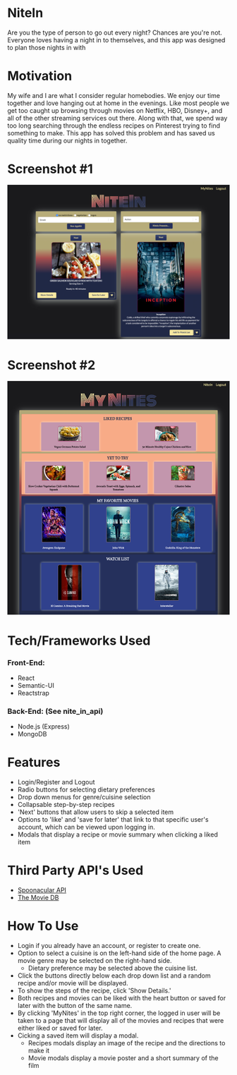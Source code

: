 # NiteIn
Are you the type of person to go out every night? Chances are you're not. Everyone loves having a night in to themselves, and this app was designed to plan those nights in with

# Motivation
My wife and I are what I consider regular homebodies. We enjoy our time together and love hanging out at home in the evenings. Like most people we get too caught up browsing through movies on Netflix, HBO, Disney+, and all of the other streaming services out there. Along with that, we spend way too long searching through the endless recipes on Pinterest trying to find something to make. This app has solved this problem and has saved us quality time during our nights in together.

# Screenshot #1
![screenshot 1](./public/nitein.png)

# Screenshot #2
![screenshot 2](./public/nitein-mynites.png)

# Tech/Frameworks Used
### Front-End:
* React
* Semantic-UI
* Reactstrap

### Back-End: (See nite_in_api)
* Node.js (Express)
* MongoDB

# Features
* Login/Register and Logout
* Radio buttons for selecting dietary preferences
* Drop down menus for genre/cuisine selection
* Collapsable step-by-step recipes 
* 'Next' buttons that allow users to skip a selected item
* Options to 'like' and 'save for later' that link to that specific user's account, which can be viewed upon logging in.
* Modals that display a recipe or movie summary when clicking a liked item

# Third Party API's Used
* [Spoonacular API](https://spoonacular.com/food-api)
* [The Movie DB](https://www.themoviedb.org/documentation/api)

# How To Use
* Login if you already have an account, or register to create one.
* Option to select a cuisine is on the left-hand side of the home page. A movie genre may be selected on the right-hand side.
    * Dietary preference may be selected above the cuisine list.
* Click the buttons directly below each drop down list and a random recipe and/or movie will be displayed.
* To show the steps of the recipe, click 'Show Details.'
* Both recipes and movies can be liked with the heart button or saved for later with the button of the same name.
* By clicking 'MyNites' in the top right corner, the logged in user will be taken to a page that will display all of the movies and recipes that were either liked or saved for later. 
* Cicking a saved item will display a modal.
    * Recipes modals display an image of the recipe and the directions to make it
    * Movie modals display a movie poster and a short summary of the film